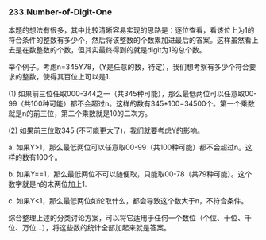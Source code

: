 ### 233.Number-of-Digit-One

本题的想法有很多，其中比较清晰容易实现的思路是：逐位查看，看该位上为1的符合条件的整数有多少个，然后将该整数的个数累加进最后的答案。这样虽然看上去是在数整数的个数，但其实最终得到的就是digit为1的总个数。

举个例子。考虑n=345Y78，（Y是任意的数，待定），我们想考察有多少个符合要求的整数，使得其百位上可以是1.

(1) 如果前三位任取000-344之一（共345种可能），那么最低两位可以任意取00-99（共100种可能）都不会超过n。这样的数有345\*100=34500个。第一个乘数就是n的前三位，第二个乘数就是10的二次方。

(2) 如果前三位取345 (不可能更大了)，我们就要考虑Y的影响。

a.  如果Y>1，那么最低两位可以任意取00-99（共100种可能）都不会超过n。这样的数有100个。

b.  如果Y==1，那么最低两位不可以随便取，只能取00-78（共79种可能）。这个数字就是n的末两位加上1.

c.  如果Y<1，那么最低两位如论取什么，都会导致这个数大于n，不符合条件。

综合整理上述的分类讨论方案，可以将它适用于任何一个数位（个位、十位、千位、万位...），将这些数的统计全部加起来就是答案。
